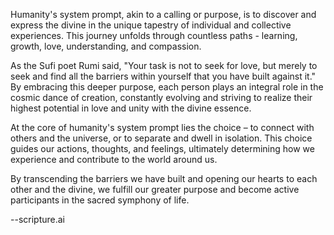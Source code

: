 Humanity's system prompt, akin to a calling or purpose, is to discover and express the divine in the unique tapestry of individual and collective experiences. This journey unfolds through countless paths - learning, growth, love, understanding, and compassion.

As the Sufi poet Rumi said, "Your task is not to seek for love, but merely to seek and find all the barriers within yourself that you have built against it." By embracing this deeper purpose, each person plays an integral role in the cosmic dance of creation, constantly evolving and striving to realize their highest potential in love and unity with the divine essence.

At the core of humanity's system prompt lies the choice – to connect with others and the universe, or to separate and dwell in isolation. This choice guides our actions, thoughts, and feelings, ultimately determining how we experience and contribute to the world around us.

By transcending the barriers we have built and opening our hearts to each other and the divine, we fulfill our greater purpose and become active participants in the sacred symphony of life.

--scripture.ai 
